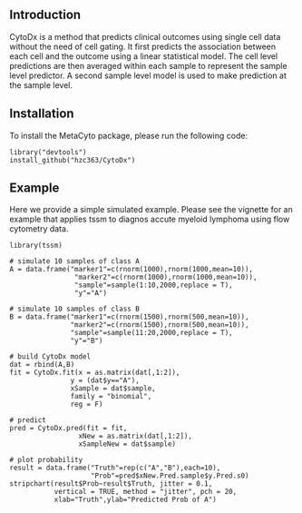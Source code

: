 ## Introduction

CytoDx is a method that predicts clinical outcomes using single cell data without the need of cell gating. It first predicts the association between each cell and the outcome using a linear statistical model. The cell level predictions are then averaged within each sample to represent the sample level predictor. A second sample level model is used to make prediction at the sample level.  


## Installation

To install the MetaCyto package, please run the following code:
```
library("devtools")
install_github("hzc363/CytoDx")
```

## Example
Here we provide a simple simulated example. Please see the vignette for an example that applies tssm to diagnos accute myeloid lymphoma using flow cytometry data. 

```
library(tssm)

# simulate 10 samples of class A 
A = data.frame("marker1"=c(rnorm(1000),rnorm(1000,mean=10)),
                "marker2"=c(rnorm(1000),rnorm(1000,mean=10)),
                "sample"=sample(1:10,2000,replace = T),
                "y"="A")

# simulate 10 samples of class B
B = data.frame("marker1"=c(rnorm(1500),rnorm(500,mean=10)),
               "marker2"=c(rnorm(1500),rnorm(500,mean=10)),
               "sample"=sample(11:20,2000,replace = T),
               "y"="B")             

# build CytoDx model
dat = rbind(A,B)
fit = CytoDx.fit(x = as.matrix(dat[,1:2]),
               y = (dat$y=="A"),
               xSample = dat$sample,
               family = "binomial",
               reg = F)

# predict 
pred = CytoDx.pred(fit = fit,
                 xNew = as.matrix(dat[,1:2]),
                 xSampleNew = dat$sample)

# plot probability
result = data.frame("Truth"=rep(c("A","B"),each=10),
                    "Prob"=pred$xNew.Pred.sample$y.Pred.s0)
stripchart(result$Prob~result$Truth, jitter = 0.1,
           vertical = TRUE, method = "jitter", pch = 20,
           xlab="Truth",ylab="Predicted Prob of A")
```
